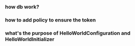 ###

### how db work?

### how to add policy to ensure the token

### what's the purpose of HelloWorldConfiguration and HelloWorldInitializer

